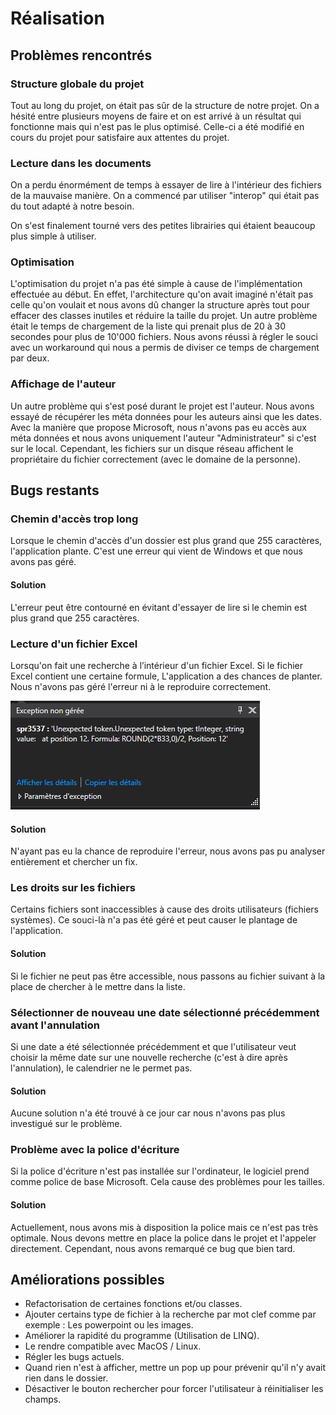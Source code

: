 # Réalisation

## Problèmes rencontrés

### Structure globale du projet

Tout au long du projet, on était pas sûr de la structure de notre projet. On a hésité entre plusieurs moyens de faire et on est arrivé à un résultat qui fonctionne mais qui n'est pas le plus optimisé. Celle-ci a été modifié en cours du projet pour satisfaire aux attentes du projet.

### Lecture dans les documents

On a perdu énormément de temps à essayer de lire à l'intérieur des fichiers de la mauvaise manière. On a commencé par utiliser "interop" qui était pas du tout adapté à notre besoin.

On s'est finalement tourné vers des petites librairies qui étaient beaucoup plus simple à utiliser.

### Optimisation

L'optimisation du projet n'a pas été simple à cause de l'implémentation effectuée au début. En effet, l'architecture qu'on avait imaginé n'était pas celle qu'on voulait et nous avons dû changer la structure après tout pour effacer des classes inutiles et réduire la taille du projet. Un autre problème était le temps de chargement de la liste qui prenait plus de 20 à 30 secondes pour plus de 10'000 fichiers. Nous avons réussi à régler le souci avec un workaround qui nous a permis de diviser ce temps de chargement par deux.

### Affichage de l'auteur

Un autre problème qui s'est posé durant le projet est l'auteur. Nous avons essayé de récupérer les méta données pour les auteurs ainsi que les dates. Avec la manière que propose Microsoft, nous n'avons pas eu accès aux méta données et nous avons uniquement l'auteur "Administrateur" si c'est sur le local. Cependant, les fichiers sur un disque réseau affichent le propriétaire du fichier correctement \(avec le domaine de la personne\).

## Bugs restants

### Chemin d'accès trop long

Lorsque le chemin d'accès d'un dossier est plus grand que 255 caractères, l'application plante. C'est une erreur qui vient de Windows et que nous avons pas géré.

#### Solution

L'erreur peut être contourné en évitant d'essayer de lire si le chemin est plus grand que 255 caractères.

### Lecture d'un fichier Excel

Lorsqu'on fait une recherche à l’intérieur d'un fichier Excel. Si le fichier Excel contient une certaine formule, L'application a des chances de planter. Nous n'avons pas géré l'erreur ni à le reproduire correctement.

![](../.gitbook/assets/capture.PNG)

#### Solution

N'ayant pas eu la chance de reproduire l'erreur, nous avons pas pu analyser entièrement et chercher un fix.

### Les droits sur les fichiers

Certains fichiers sont inaccessibles à cause des droits utilisateurs \(fichiers systèmes\). Ce souci-là n'a pas été géré et peut causer le plantage de l'application.

#### Solution

Si le fichier ne peut pas être accessible, nous passons au fichier suivant à la place de chercher à le mettre dans la liste.

### Sélectionner de nouveau une date sélectionné précédemment avant l'annulation

Si une date a été sélectionnée précédemment et que l'utilisateur veut choisir la même date sur une nouvelle recherche \(c'est à dire après l'annulation\), le calendrier ne le permet pas.

#### Solution

Aucune solution n'a été trouvé à ce jour car nous n'avons pas plus investigué sur le problème.

### Problème avec la police d'écriture

Si la police d'écriture n'est pas installée sur l'ordinateur, le logiciel prend comme police de base Microsoft. Cela cause des problèmes pour les tailles.

#### Solution

Actuellement, nous avons mis à disposition la police mais ce n'est pas très optimale. Nous devons mettre en place la police dans le projet et l'appeler directement. Cependant, nous avons remarqué ce bug que bien tard.

## Améliorations possibles

* Refactorisation de certaines fonctions et/ou classes.
* Ajouter certains type de fichier à la recherche par mot clef comme par exemple : Les powerpoint ou les images.
* Améliorer la rapidité du programme \(Utilisation de LINQ\).
* Le rendre compatible avec MacOS / Linux.
* Régler les bugs actuels. 
* Quand rien n'est à afficher, mettre un pop up pour prévenir qu'il n'y avait rien dans le dossier.
* Désactiver le bouton rechercher pour forcer l'utilisateur à réinitialiser les champs.

